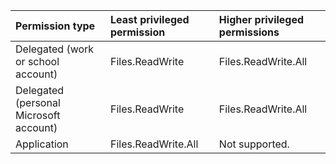 |Permission type|Least privileged permission|Higher privileged permissions|
|:---|:---|:---|
|Delegated (work or school account)|Files.ReadWrite|Files.ReadWrite.All|
|Delegated (personal Microsoft account)|Files.ReadWrite|Files.ReadWrite.All|
|Application|Files.ReadWrite.All|Not supported.|

